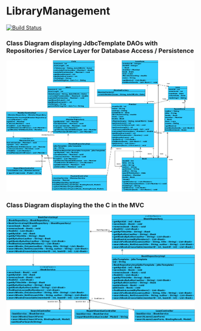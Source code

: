 # LibraryManagement

 [![Build Status](http://speech.briancoveney.com:8080/job/LibraryManagement/badge/icon)](http://speech.briancoveney.com:8080/job/LibraryManagement/)
 
 ### Class Diagram displaying JdbcTemplate DAOs with Repositories / Service Layer for Database Access / Persistence
 
 ![alt text](https://github.com/BrianCoveney/LibraryManagement/blob/master/member_vp.png)

 ### Class Diagram displaying the the C in the MVC 

![alt text](https://github.com/BrianCoveney/LibraryManagement/blob/master/books_vp.png)
